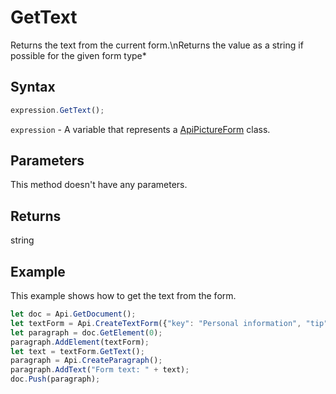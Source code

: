 # GetText

Returns the text from the current form.\nReturns the value as a string if possible for the given form type*

## Syntax

```javascript
expression.GetText();
```

`expression` - A variable that represents a [ApiPictureForm](../ApiPictureForm.md) class.

## Parameters

This method doesn't have any parameters.

## Returns

string

## Example

This example shows how to get the text from the form.

```javascript editor-pdf
let doc = Api.GetDocument();
let textForm = Api.CreateTextForm({"key": "Personal information", "tip": "Enter your first name", "required": true, "placeholder": "First name", "comb": true, "maxCharacters": 10, "cellWidth": 3, "multiLine": false, "autoFit": false});
let paragraph = doc.GetElement(0);
paragraph.AddElement(textForm);
let text = textForm.GetText();
paragraph = Api.CreateParagraph();
paragraph.AddText("Form text: " + text);
doc.Push(paragraph);
```
